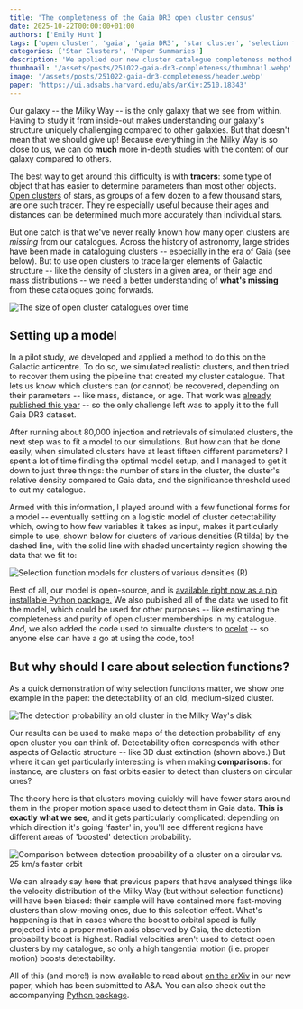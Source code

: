 ```yaml
---
title: 'The completeness of the Gaia DR3 open cluster census'
date: 2025-10-22T00:00:00+01:00
authors: ['Emily Hunt']
tags: ['open cluster', 'gaia', 'gaia DR3', 'star cluster', 'selection function', 'completeness']
categories: ['Star Clusters', 'Paper Summaries']
description: 'We applied our new cluster catalogue completeness method to the entire Milky Way, publishing a selection function and accompanying open source code & models with our results.'
thumbnail: '/assets/posts/251022-gaia-dr3-completeness/thumbnail.webp'
image: '/assets/posts/251022-gaia-dr3-completeness/header.webp'
paper: 'https://ui.adsabs.harvard.edu/abs/arXiv:2510.18343'
---
```


Our galaxy -- the Milky Way -- is the only galaxy that we see from within. Having to study it from inside-out makes understanding our galaxy's structure uniquely challenging compared to other galaxies. But that doesn't mean that we should give up! Because everything in the Milky Way is so close to us, we can do **much** more in-depth studies with the content of our galaxy compared to others.

The best way to get around this difficulty is with **tracers**: some type of object that has easier to determine parameters than most other objects. [Open clusters](https://en.wikipedia.org/wiki/Open_cluster) of stars, as groups of a few dozen to a few thousand stars, are one such tracer. They're especially useful because their ages and distances can be determined much more accurately than individual stars.

But one catch is that we've never really known how many open clusters are _missing_ from our catalogues. Across the history of astronomy, large strides have been made in cataloguing clusters -- especially in the era of Gaia (see below). But to use open clusters to trace larger elements of Galactic structure -- like the density of clusters in a given area, or their age and mass distributions -- we need a better understanding of **what's missing** from these catalogues going forwards.

![The size of open cluster catalogues over time](/assets/posts/251022-gaia-dr3-completeness/catalogues_over_time.png)


## Setting up a model

In a pilot study, we developed and applied a method to do this on the Galactic anticentre. To do so, we simulated realistic clusters, and then tried to recover them using the pipeline that created my cluster catalogue. That lets us know which clusters can (or cannot) be recovered, depending on their parameters -- like mass, distance, or age. That work was [already published this year](https://ui.adsabs.harvard.edu/abs/2025A%26A...699A.273H/abstract) -- so the only challenge left was to apply it to the full Gaia DR3 dataset.

After running about 80,000 injection and retrievals of simulated clusters, the next step was to fit a model to our simulations. But how can that be done easily, when simulated clusters have at least fifteen different parameters? I spent a lot of time finding the optimal model setup, and I managed to get it down to just three things: the number of stars in the cluster, the cluster's relative density compared to Gaia data, and the significance threshold used to cut my catalogue.

Armed with this information, I played around with a few functional forms for a model -- eventually settling on a logistic model of cluster detectability which, owing to how few variables it takes as input, makes it particularly simple to use, shown below for clusters of various densities (R tilda) by the dashed line, with the solid line with shaded uncertainty region showing the data that we fit to:

![Selection function models for clusters of various densities (R)](/assets/posts/251022-gaia-dr3-completeness/fig_methods_pdet_model_comp.png)

Best of all, our model is open-source, and is [available right now as a pip installable Python package.](https://github.com/emilyhunt/hr_selection_function) We also published all of the data we used to fit the model, which could be used for other purposes -- like estimating the completeness and purity of open cluster memberships in my catalogue. _And_, we also added the code used to simualte clusters to [ocelot](https://ocelot-docs.org/tutorials/simulate_a_cluster/) -- so anyone else can have a go at using the code, too!


## But why should I care about selection functions?

As a quick demonstration of why selection functions matter, we show one example in the paper: the detectability of an old, medium-sized cluster.

![The detection probability an old cluster in the Milky Way's disk](/assets/posts/251022-gaia-dr3-completeness/fig_results_detection_and_dust.png)

Our results can be used to make maps of the detection probability of any open cluster you can think of. Detectability often corresponds with other aspects of Galactic structure -- like 3D dust extinction (shown above.) But where it can get particularly interesting is when making **comparisons**: for instance, are clusters on fast orbits easier to detect than clusters on circular ones?

The theory here is that clusters moving quickly will have fewer stars around them in the proper motion space used to detect them in Gaia data. **This is exactly what we see**, and it gets particularly complicated: depending on which direction it's going 'faster' in, you'll see different regions have different areas of 'boosted' detection probability.

![Comparison between detection probability of a cluster on a circular vs. 25 km/s faster orbit](/assets/posts/251022-gaia-dr3-completeness/fig_results_pdet_velocity_25.png)

We can already say here that previous papers that have analysed things like the velocity distribution of the Milky Way (but without selection functions) will have been biased: their sample will have contained more fast-moving clusters than slow-moving ones, due to this selection effect. What's happening is that in cases where the boost to orbital speed is fully projected into a proper motion axis observed by Gaia, the detection probability boost is highest. Radial velocities aren't used to detect open clusters by my catalogue, so only a high tangential motion (i.e. proper motion) boosts detectability. 

All of this (and more!) is now available to read about [on the arXiv](https://arxiv.org/abs/2510.18343) in our new paper, which has been submitted to A&A. You can also check out the accompanying [Python package](https://github.com/emilyhunt/hr_selection_function). 


